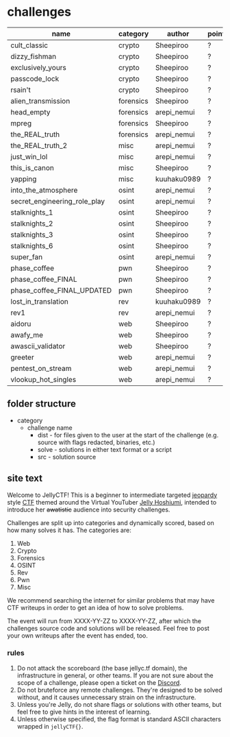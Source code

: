 # challenges

| name                         | category  | author      | points |
| ----                         | ----      | -------     | ---    |
| cult_classic                 | crypto    | Sheepiroo   | ?      |
| dizzy_fishman                | crypto    | Sheepiroo   | ?      |
| exclusively_yours            | crypto    | Sheepiroo   | ?      |
| passcode_lock                | crypto    | Sheepiroo   | ?      |
| rsain't                      | crypto    | Sheepiroo   | ?      |
| alien_transmission           | forensics | Sheepiroo   | ?      |
| head_empty                   | forensics | arepi_nemui | ?      |
| mpreg                        | forensics | Sheepiroo   | ?      |
| the_REAL_truth               | forensics | arepi_nemui | ?      |
| the_REAL_truth_2             | misc      | arepi_nemui | ?      |
| just_win_lol                 | misc      | arepi_nemui | ?      |
| this_is_canon                | misc      | Sheepiroo   | ?      |
| yapping                      | misc      | kuuhaku0989 | ?      |
| into_the_atmosphere          | osint     | arepi_nemui | ?      |
| secret_engineering_role_play | osint     | arepi_nemui | ?      |
| stalknights_1                | osint     | Sheepiroo   | ?      |
| stalknights_2                | osint     | Sheepiroo   | ?      |
| stalknights_3                | osint     | Sheepiroo   | ?      |
| stalknights_6                | osint     | Sheepiroo   | ?      |
| super_fan                    | osint     | arepi_nemui | ?      |
| phase_coffee                 | pwn       | Sheepiroo   | ?      |
| phase_coffee_FINAL           | pwn       | Sheepiroo   | ?      |
| phase_coffee_FINAL_UPDATED   | pwn       | Sheepiroo   | ?      |
| lost_in_translation          | rev       | kuuhaku0989 | ?      |
| rev1                         | rev       | arepi_nemui | ?      |
| aidoru                       | web       | Sheepiroo   | ?      |
| awafy_me                     | web       | Sheepiroo   | ?      |
| awascii_validator            | web       | Sheepiroo   | ?      |
| greeter                      | web       | arepi_nemui | ?      |
| pentest_on_stream            | web       | arepi_nemui | ?      |
| vlookup_hot_singles          | web       | arepi_nemui | ?      |

## folder structure
* category
    - challenge name
        - dist - for files given to the user at the start of the challenge (e.g. source with flags redacted, binaries, etc.)
        - solve - solutions in either text format or a script
        - src - solution source 


## site text
Welcome to JellyCTF! This is a beginner to intermediate targeted [jeopardy](https://ctftime.org/ctf-wtf/) style [CTF](https://en.wikipedia.org/wiki/Capture_the_flag_(cybersecurity)) themed around the Virtual YouTuber [Jelly Hoshiumi](https://www.youtube.com/@JellyHoshiumi), intended to introduce her ~~awatistic~~ audience into security challenges.

Challenges are split up into categories and dynamically scored, based on how many solves it has. The categories are:

1. Web
2. Crypto
3. Forensics
4. OSINT
5. Rev
6. Pwn
7. Misc

We recommend searching the internet for similar problems that may have CTF writeups in order to get an idea of how to solve problems.

The event will run from XXXX-YY-ZZ to XXXX-YY-ZZ, after which the challenges source code and solutions will be released. Feel free to post your own writeups after the event has ended, too.

### rules
1. Do not attack the scoreboard (the base jellyc.tf domain), the infrastructure in general, or other teams. If you are not sure about the scope of a challenge, please open a ticket on the [Discord](https://discord.gg/MDNfMuGsr4).
2. Do not bruteforce any remote challenges. They're designed to be solved without, and it causes unnecessary strain on the infrastructure.
3. Unless you're Jelly, do not share flags or solutions with other teams, but feel free to give hints in the interest of learning.
4. Unless otherwise specified, the flag format is standard ASCII characters wrapped in `jellyCTF{}`.